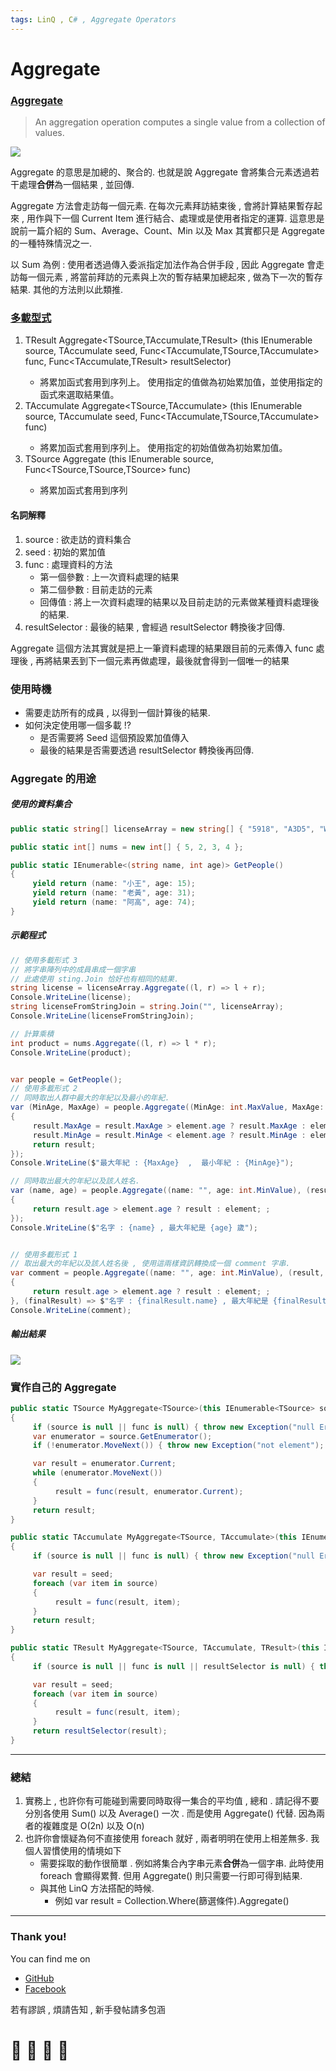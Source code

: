 ```yaml
---
tags: LinQ , C# , Aggregate Operators
---
```


# Aggregate

### [Aggregate](https://docs.microsoft.com/en-us/dotnet/csharp/programming-guide/concepts/linq/aggregation-operations)

> An aggregation operation computes a single value from a collection of values.

![](https://i.imgur.com/WJruW0n.png)

Aggregate 的意思是加總的、聚合的. 也就是說 Aggregate 會將集合元素透過若干處理**合併**為一個結果 , 並回傳.

Aggregate 方法會走訪每一個元素. 在每次元素拜訪結束後 , 會將計算結果暫存起來 , 用作與下一個 Current Item 進行結合、處理或是使用者指定的運算. 這意思是說前一篇介紹的 Sum、Average、Count、Min 以及 Max 其實都只是 Aggregate 的一種特殊情況之一. 

以 Sum 為例 : 使用者透過傳入委派指定加法作為合併手段 , 因此 Aggregate 會走訪每一個元素 , 將當前拜訪的元素與上次的暫存結果加總起來 , 做為下一次的暫存結果.
其他的方法則以此類推.

### [多載型式](https://docs.microsoft.com/zh-tw/dotnet/api/system.linq.enumerable.aggregate?view=netframework-4.8)

1. TResult Aggregate<TSource,TAccumulate,TResult> (this IEnumerable<TSource> source, TAccumulate seed, Func<TAccumulate,TSource,TAccumulate> func, Func<TAccumulate,TResult> resultSelector)	
    - 將累加函式套用到序列上。 使用指定的值做為初始累加值，並使用指定的函式來選取結果值。
2. TAccumulate Aggregate<TSource,TAccumulate> (this IEnumerable<TSource> source, TAccumulate seed, Func<TAccumulate,TSource,TAccumulate> func)
    - 將累加函式套用到序列上。 使用指定的初始值做為初始累加值。
3. TSource Aggregate<TSource> (this IEnumerable<TSource> source, Func<TSource,TSource,TSource> func)	
    - 將累加函式套用到序列
    
#### 名詞解釋
1. source : 欲走訪的資料集合
2. seed : 初始的累加值
3. func : 處理資料的方法
    - 第一個參數 : 上一次資料處理的結果
    - 第二個參數 : 目前走訪的元素
    - 回傳值 : 將上一次資料處理的結果以及目前走訪的元素做某種資料處理後的結果.
4. resultSelector : 最後的結果 , 會經過 resultSelector 轉換後才回傳.

Aggregate 這個方法其實就是把上一筆資料處理的結果跟目前的元素傳入 func 處理後 , 再將結果丟到下一個元素再做處理，最後就會得到一個唯一的結果
    
### 使用時機
- 需要走訪所有的成員 , 以得到一個計算後的結果.
- 如何決定使用哪一個多載 !?
    - 是否需要將 Seed 這個預設累加值傳入 
    - 最後的結果是否需要透過 resultSelector 轉換後再回傳.
### Aggregate 的用途
##### 使用的資料集合
```C#
public static string[] licenseArray = new string[] { "5918", "A3D5", "W555", "1Q5E" };

public static int[] nums = new int[] { 5, 2, 3, 4 };

public static IEnumerable<(string name, int age)> GetPeople()
{
     yield return (name: "小王", age: 15);
     yield return (name: "老黃", age: 31);
     yield return (name: "阿高", age: 74);
}
```
##### 示範程式
```C#
// 使用多載形式 3
// 將字串陣列中的成員串成一個字串
// 此處使用 sting.Join 恰好也有相同的結果.
string license = licenseArray.Aggregate((l, r) => l + r);
Console.WriteLine(license);
string licenseFromStringJoin = string.Join("", licenseArray);
Console.WriteLine(licenseFromStringJoin);

// 計算乘積
int product = nums.Aggregate((l, r) => l * r);
Console.WriteLine(product);


var people = GetPeople();
// 使用多載形式 2
// 同時取出人群中最大的年紀以及最小的年紀.
var (MinAge, MaxAge) = people.Aggregate((MinAge: int.MaxValue, MaxAge: int.MinValue), (result, element) =>
{
     result.MaxAge = result.MaxAge > element.age ? result.MaxAge : element.age;
     result.MinAge = result.MinAge < element.age ? result.MinAge : element.age;
     return result;
});
Console.WriteLine($"最大年紀 : {MaxAge}  ,  最小年紀 : {MinAge}");

// 同時取出最大的年紀以及該人姓名.
var (name, age) = people.Aggregate((name: "", age: int.MinValue), (result, element) =>
{
     return result.age > element.age ? result : element; ;
});
Console.WriteLine($"名字 : {name} , 最大年紀是 {age} 歲");


// 使用多載形式 1
// 取出最大的年紀以及該人姓名後 , 使用這兩樣資訊轉換成一個 comment 字串.
var comment = people.Aggregate((name: "", age: int.MinValue), (result, element) =>
{
     return result.age > element.age ? result : element; ;
}, (finalResult) => $"名字 : {finalResult.name} , 最大年紀是 {finalResult.age} 歲");
Console.WriteLine(comment);
```
##### 輸出結果
![](https://i.imgur.com/fc56v7g.png)


### 實作自己的 Aggregate
```C#
public static TSource MyAggregate<TSource>(this IEnumerable<TSource> source, Func<TSource, TSource, TSource> func)
{
     if (source is null || func is null) { throw new Exception("null Error"); }
     var enumerator = source.GetEnumerator();
     if (!enumerator.MoveNext()) { throw new Exception("not element"); }

     var result = enumerator.Current;
     while (enumerator.MoveNext())
     {
          result = func(result, enumerator.Current);
     }
     return result;
}

public static TAccumulate MyAggregate<TSource, TAccumulate>(this IEnumerable<TSource> source, TAccumulate seed, Func<TAccumulate, TSource, TAccumulate> func)
{
     if (source is null || func is null) { throw new Exception("null Error"); }

     var result = seed;
     foreach (var item in source)
     {
          result = func(result, item);
     }
     return result;
}

public static TResult MyAggregate<TSource, TAccumulate, TResult>(this IEnumerable<TSource> source, TAccumulate seed, Func<TAccumulate, TSource, TAccumulate> func, Func<TAccumulate, TResult> resultSelector)
{
     if (source is null || func is null || resultSelector is null) { throw new Exception("null Error"); }

     var result = seed;
     foreach (var item in source)
     {
          result = func(result, item);
     }
     return resultSelector(result);
}
```

---

### 總結

1. 實務上 , 也許你有可能碰到需要同時取得一集合的平均值 , 總和 .
請記得不要分別各使用 Sum() 以及 Average() 一次 . 而是使用 Aggregate() 代替.
因為兩者的複雜度是 O(2n) 以及 O(n)
2. 也許你會懷疑為何不直接使用 foreach 就好 , 兩者明明在使用上相差無多. 我個人習慣使用的情境如下 
    - 需要採取的動作很簡單 . 例如將集合內字串元素**合併**為一個字串. 此時使用 foreach 會顯得累贅. 但用 Aggregate() 則只需要一行即可得到結果.
    - 與其他 LinQ 方法搭配的時候. 
        - 例如 var result = Collection.Where(篩選條件).Aggregate()
    


---












### Thank you! 

You can find me on

- [GitHub](https://github.com/s0920832252)
- [Facebook](https://www.facebook.com/fourtune.chen)

若有謬誤 , 煩請告知 , 新手發帖請多包涵

# :100: :muscle: :tada: :sheep: 

